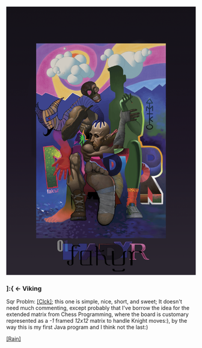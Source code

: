 ![](pix/Magtp_8aKtp_02.png)

### ]:{ <- Viking

Sqr Problm: [[Clck]](https://ioinformatics.org/files/ioi1991round1.pdf);
this one is simple, nice, short, and sweet;
It doesn't need much commenting, except probably that I've
borrow the idea for the extended matrix from Chess Programming,
where the board is customary represented as a *-1* framed *12x12* matrix
to handle Knight moves:), by the way this is my first Java program and
I think not the last:)

[[Rain]](https://youtu.be/izakfWqWVVE)
